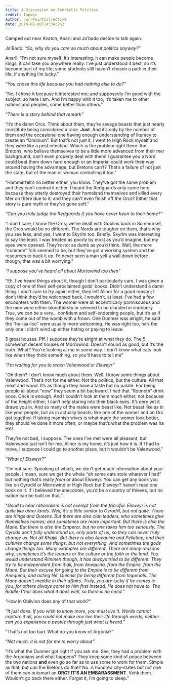 ```yaml
---
title: A Discussion on Tamrielic Politics
reddit: 1upmqv
author: Fur-PaintCollective
date: 2014-01-08T14:34:26Z
---
```


Camped out near Kvatch, Anaril and Jo’bado decide to talk again.

Jo’Bado: *“So, why do you care so much about politics anyway?”*

Anaril: “I’m not sure myself. It’s interesting, it can make people become kings,
it can take you anywhere really. I’ve just understood it best, so it’s become
part of my life; some students still haven’t chosen a path in their life, if
anything I’m lucky.”

*“You chose this life because you had nothing else to do?”*

“No, I chose it because it interested me; and supposedly I’m good with the
subject, so here I am. And I’m happy with it too, it’s taken me to other nations
and peoples, some better than others.”

*“There is a story behind that remark”*

“It’s the damn Orcs. Think about them, they’re savage beasts that just nearly
constitute being considered a race. **Just**. And it’s only by the number of
them and the occasional one having enough understanding of literacy to create an
“Orsinium”. But that’s not just it, I went to High Rock myself and they were
like a pest infection. Which is the problem right there: the Bretons, who
believe themselves to be a little more advanced from their mer background, can’t
even properly deal with them! I guarantee you a Nord could beat them down hard
enough or an Imperial could work their way around having the advantage, but
Bretons can’t? That’s a failure of not just the state, but of the man or woman
controlling it too.”

“Hammerfell’s no better either, you know. They’ve got the same problem and they
can’t control it either. I heard the Redguards only came here because they
utterly destroyed their homeland themselves and killed every Mer on there due to
it; and they can’t even finish off the Orcs? Either that story is pure myth or
they’ve gone soft.”

*“Can you truly judge the Redguards if you have never been to their home?”*

“I don’t care, I know the Orcs; we’ve dealt with Goblins back in Summurset, the
Orcs would be no different. The Nords are tougher on them, that’s why you see
less; and yes, I went to Skyrim too. Briefly. Skyrim was interesting to say the
least. I was treated as poorly by most as you’d imagine, but my eyes were
opened. They’re not as dumb as you’d think. Well, the more “common” folk seemed
to be, but they’ve got a working system and the resources to back it up. I’d
never seen a man yell a wall down before though, that was a bit worrying.”

*“I suppose you’ve heard all about Morrowind too then”*

“Eh. I’ve heard things about it, though I don’t particularly care. I was given a
copy of one of their self-proclaimed gods’ books. Didn’t understand a damn
thing. I don’t care to try again either, they left Alinor for a good reason; I
don’t think they’d be welcomed back. I wouldn’t, at least. I’ve had a few
encounters with them. The womer were all eccentrically pormiscuous and the men
were either bloodthirsty or seemed to be clouded in snobbery. True, we can be a
very… confident and self-endorsing people, but it’s as if they come out of the
womb with a frown. One Dunmer was alright, he said the “he-laa-loo” were usually
more welcoming. He was right too, he’s the only one I didn’t wind up either
hating or paying to leave.

5 great houses. Pff. I suppose they’re alright at what they do. The 5 somewhat
decent houses of Morrowind. Doesn’t sound as good, but it’s the truth. What?
You’re looking at me in some way. I don’t know what cats look like when they
think something, so you’ll have to tell me”

*“I’m waiting for you to reach Valenwood or Elsweyr”*

“Oh them? I don’t know much about them. Well, I know some things about
Valenwood. That’s not for me either. Not the politics, but the culture. All that
meat and wood. It’s as though they have a taste but no palate. For being people
all about “now” they seem a bit backward. I had that “Rotmeth” drink once. Once
is enough. And I couldn’t look at them much either, not because of the height
either; I can’t help staring into their black eyes. It’s eery yet it draws you
in. And so many of the males were beast like. Not beast like as in like your
people, but as in actually beasts; like one of the womer and an Orc got
together. If taking mannish wives is what made the womer look better, they
should’ve done it more often; or maybe that’s what the problem was ha HA!

They’re not bad, I suppose. The ones I’ve met were all pleasant, but Valenwood
just isn’t for me. Alinor is my home, it’s just how it is. If I had to move, I
suppose I could go to another place, but it wouldn’t be Valenwood.”

*“What of Elsweyr?”*

“I’m not sure. Speaking of which, we don’t get much information about your
people. I mean, sure we get the whole “oh some cats stole whatever I had” but
nothing that’s really *from* or about Elsweyr. You can get any book you like on
Cyrodiil or Morrowind or High Rock but Elsweyr? haven’t read one book on it. If
I believed the anecdotes, you’d be a country of thieves, but no nation can be
built on that.”

*“Good to hear rationalism is not exempt from the fanciful. Elsweyr is not*
*quite like other lands. Well, it’s a little similar to Cyrodiil, but not*
*quite. There are Kings and Queens. But there are also clan leaders, who*
*sometimes give themselves names; and sometimes are more important. But there*
*is also the Mane. But there is also the Emperor, but no one takes him too*
*seriously. The Cyrods don’t fully understand us, only parts of us, so they can*
*never truly change us. Not all Khajiit. But there is also Anequina and*
*Pelletine; and their cultures change some things, but not everything. And*
*sometimes the gods change things too. Many examples are different. There are*
*many reasons why, sometimes it’s the leaders or the culture or the faith or*
*the land. You would understand Rimmen though, it has always tried to be*
*different. They try to be independant from it all, from Anequina, from the*
*Empire, from the Mane. But their excuse for going to the Empire is to be*
*different from Anequina; and acting Ne’ Quinniit for being different from*
*Imperials. The Mane doesn’t meddle in their affairs. Truly, you are lucky if*
*he comes to you, for others always come to him first instead. He does not have*
*to. The Riddle-T’har does what it does well, so there is no need.”*

“How in Oblivion does any of that work?”

*“It just does. If you wish to know more, you must live it. Words cannot*
*capture it all, you could not make one live their life through words; neither*
*can you experience a people through just what is heard.”*

“That’s not too bad. What do you know of Argonia?”

*“Not much, it is not for me to worry about”*

“It’s what the Dunmer got right if you ask me. See, they had a problem with the
Argonians and what happens? They keep some kind of peace between the two nations
**and** even go so far as to use some to work for them. Simple as that, but can
the Bretons do that? No. A hundred city-states but not one of them can outsmart
an **ORC? IT’S AN EMBARASSMENT**. Vehk them. Wouldn’t go back there either.
Forget it, I’m going to sleep.”
